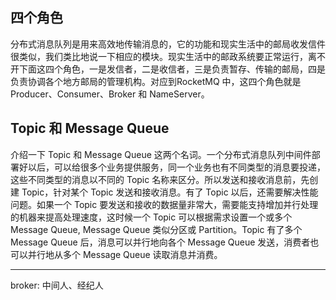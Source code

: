 ## 四个角色

分布式消息队列是用来高效地传输消息的，它的功能和现实生活中的邮局收发信件很类似，我们类比地说一下相应的模块。现实生活中的邮政系统要正常运行，离不开下面这四个角色，一是发信者，二是收信者，三是负责暂存、传输的邮局，四是负责协调各个地方邮局的管理机构。对应到RocketMQ 中，这四个角色就是 Producer、Consumer、Broker 和 NameServer。

## Topic 和 Message Queue

介绍一下 Topic 和 Message Queue 这两个名词。一个分布式消息队列中间件部署好以后，可以给很多个业务提供服务，同一个业务也有不同类型的消息要投递，这些不同类型的消息以不同的 Topic 名称来区分。所以发送和接收消息前，先创建 Topic，针对某个 Topic 发送和接收消息。有了 Topic 以后，还需要解决性能问题。如果一个  Topic 要发送和接收的数据量非常大，需要能支持增加并行处理的机器来提高处理速度，这时候一个 Topic 可以根据需求设置一个或多个 Message Queue, Message Queue 类似分区或 Partition。Topic 有了多个 Message Queue 后，消息可以并行地向各个 Message Queue 发送，消费者也可以并行地从多个 Message Queue 读取消息并消费。

---

broker: 中间人、经纪人
